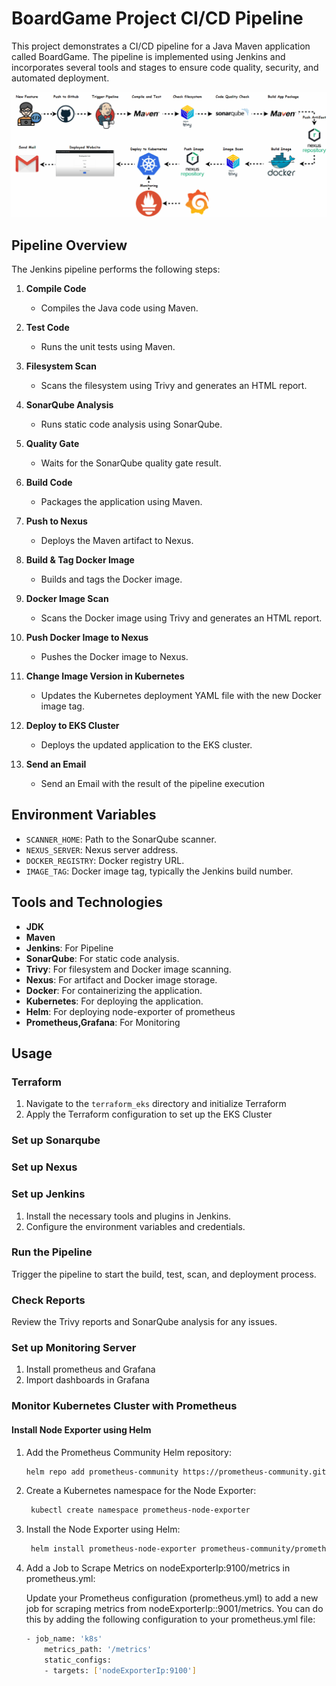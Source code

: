 # BoardGame Project CI/CD Pipeline

This project demonstrates a CI/CD pipeline for a Java Maven application called BoardGame. The pipeline is implemented using Jenkins and incorporates several tools and stages to ensure code quality, security, and automated deployment.

![Project Map](./Project_Flow.gif)

## Pipeline Overview

The Jenkins pipeline performs the following steps:

1. **Compile Code**
   - Compiles the Java code using Maven.
   
2. **Test Code**
   - Runs the unit tests using Maven.
   
3. **Filesystem Scan**
   - Scans the filesystem using Trivy and generates an HTML report.
   
4. **SonarQube Analysis**
   - Runs static code analysis using SonarQube.
   
5. **Quality Gate**
   - Waits for the SonarQube quality gate result.
   
6. **Build Code**
   - Packages the application using Maven.
   
7. **Push to Nexus**
   - Deploys the Maven artifact to Nexus.
   
8. **Build & Tag Docker Image**
   - Builds and tags the Docker image.
   
9. **Docker Image Scan**
   - Scans the Docker image using Trivy and generates an HTML report.
   
10. **Push Docker Image to Nexus**
    - Pushes the Docker image to Nexus.
    
11. **Change Image Version in Kubernetes**
    - Updates the Kubernetes deployment YAML file with the new Docker image tag.
    
12. **Deploy to EKS Cluster**
    - Deploys the updated application to the EKS cluster.

13. **Send an Email**
    - Send an Email with the result of the pipeline execution

## Environment Variables

- `SCANNER_HOME`: Path to the SonarQube scanner.
- `NEXUS_SERVER`: Nexus server address.
- `DOCKER_REGISTRY`: Docker registry URL.
- `IMAGE_TAG`: Docker image tag, typically the Jenkins build number.

## Tools and Technologies

- **JDK**
- **Maven**
- **Jenkins**: For Pipeline
- **SonarQube**: For static code analysis.
- **Trivy**: For filesystem and Docker image scanning.
- **Nexus**: For artifact and Docker image storage.
- **Docker**: For containerizing the application.
- **Kubernetes**: For deploying the application.
- **Helm**: For deploying node-exporter of prometheus
- **Prometheus,Grafana**: For Monitoring 


## Usage

### Terraform
1. Navigate to the `terraform_eks` directory and initialize Terraform
2. Apply the Terraform configuration to set up the EKS Cluster

### Set up Sonarqube

### Set up Nexus

### Set up Jenkins
1. Install the necessary tools and plugins in Jenkins.
2. Configure the environment variables and credentials.

### Run the Pipeline
Trigger the pipeline to start the build, test, scan, and deployment process.

### Check Reports
Review the Trivy reports and SonarQube analysis for any issues.

### Set up Monitoring Server
1. Install prometheus and Grafana
2. Import dashboards in Grafana

### Monitor Kubernetes Cluster with Prometheus

#### Install Node Exporter using Helm

1. Add the Prometheus Community Helm repository:

   ```sh
   helm repo add prometheus-community https://prometheus-community.github.io/helm-charts
   ```

2. Create a Kubernetes namespace for the Node Exporter:
   ```sh
    kubectl create namespace prometheus-node-exporter
    ```

3. Install the Node Exporter using Helm:

   ```sh
    helm install prometheus-node-exporter prometheus-community/prometheus-node-exporter --namespace prometheus-node-exporter
    ```

4. Add a Job to Scrape Metrics on nodeExporterIp:9100/metrics in prometheus.yml:

    Update your Prometheus configuration (prometheus.yml) to add a new job for scraping metrics from nodeExporterIp::9001/metrics. You can do this by adding the following configuration to your prometheus.yml file:

    ```sh
    - job_name: 'k8s'
        metrics_path: '/metrics'
        static_configs:
        - targets: ['nodeExporterIp:9100']
    ```
